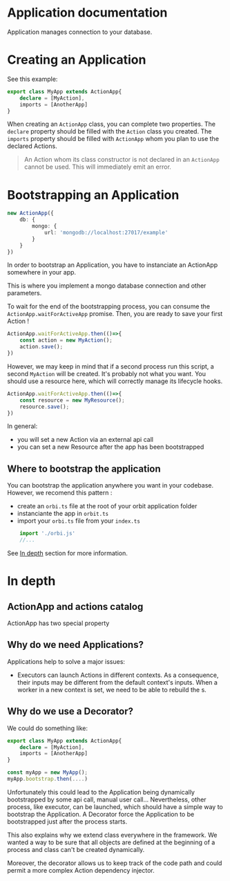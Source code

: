 # Application documentation

Application manages connection to your database.

# Creating an Application

See this example:

```typescript
export class MyApp extends ActionApp{
    declare = [MyAction],
    imports = [AnotherApp]
}
```

When creating an `ActionApp` class, you can complete two properties.
The `declare` property should be filled with the `Action` class you created.
The `imports` property should be filled with `ActionApp` whom you plan to use the declared Actions.

> An Action whom its class constructor is not declared in an `ActionApp` cannot be used. This will immediately emit an error.

# Bootstrapping an Application

```typescript
new ActionApp({
    db: {
        mongo: {
            url: 'mongodb://localhost:27017/example'
        }
    }
})
```

In order to bootstrap an Application, you have to instanciate  an ActionApp somewhere in your app.

This is where you implement a mongo database connection and other parameters.

To wait for the end of the bootstrapping process, you can consume the `ActionApp.waitForActiveApp` promise. Then, you are ready to save your first Action !

```typescript
ActionApp.waitForActiveApp.then(()=>{
    const action = new MyAction();
    action.save();
})
```

However, we may keep in mind that if a second process run this script, a second `MyAction` will be created. It's probably not what you want.
You should use a resource here, which will correctly manage its lifecycle hooks.

```typescript
ActionApp.waitForActiveApp.then(()=>{
    const resource = new MyResource();
    resource.save();
})
```

In general:

- you will set a new Action via an external api call
- you can set a new Resource after the app has been bootstrapped

## Where to bootstrap the application

You can bootstrap the application anywhere you want in your codebase.
However, we recomend this pattern : 
- create an `orbi.ts` file at the root of your orbit application folder
- instanciante the app in `orbit.ts`
- import your `orbi.ts` file from your `index.ts`
```typescript
    import './orbi.js'
    //...
```
See [In depth](./app.md#in-depth) section for more information.


# In depth

## ActionApp and actions catalog

ActionApp has two special property

## Why do we need Applications?

Applications help to solve a major issues:
- Executors can launch Actions in different contexts. As a consequence, their inputs may be different from the default context's inputs. When a worker in a new context is set, we need to be able to rebuild the s.

## Why do we use a Decorator?

We could do something like:

```typescript
export class MyApp extends ActionApp{
    declare = [MyAction],
    imports = [AnotherApp]
}

const myApp = new MyApp();
myApp.bootstrap.then(....)
```

Unfortunately this could lead to the Application being dynamically bootstrapped by some api call, manual user call...
Nevertheless, other process, like executor, can be launched, which should have a simple way to bootstrap the Application.
A Decorator force the Application to be bootstrapped just after the process starts.

This also explains why we extend class everywhere in the framework. We wanted a way to be sure that all objects are defined at the beginning of a process and class can't be created dynamically.

Moreover, the decorator allows us to keep track of the code path and could permit a more complex Action dependency injector.
